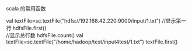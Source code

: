 
scala 的常用函数

val textFile=sc.textFile("hdfs://192.168.42.220:9000/input/1.txt")
//显示第一行
hdfsFile.first()  
//显示总行数
hdfsFile.count()
val textFile=sc.textFile("/home/hadoop/test/input4test/1.txt")
textFile.first()